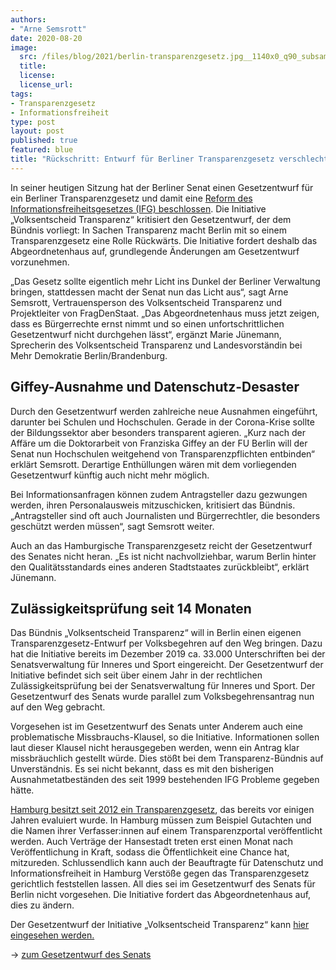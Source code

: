 ```yaml
---
authors:
- "Arne Semsrott"
date: 2020-08-20
image:
  src: /files/blog/2021/berlin-transparenzgesetz.jpg__1140x0_q90_subsampling-2.jpg
  title:
  license: 
  license_url: 
tags:
- Transparenzgesetz
- Informationsfreiheit
type: post
layout: post
published: true
featured: blue
title: "Rückschritt: Entwurf für Berliner Transparenzgesetz verschlechtert Informationsfreiheit"
---
```

In seiner heutigen Sitzung hat der Berliner Senat einen Gesetzentwurf für ein Berliner Transparenzgesetz und damit eine <a href="https://www.berlin.de/rbmskzl/aktuelles/pressemitteilungen/2021/pressemitteilung.1058887.php">Reform des Informationsfreiheitsgesetzes (IFG) beschlossen</a>. Die Initiative „Volksentscheid Transparenz“ kritisiert den Gesetzentwurf, der dem Bündnis vorliegt: In Sachen Transparenz macht Berlin mit so einem Transparenzgesetz eine Rolle Rückwärts. Die Initiative fordert deshalb das Abgeordnetenhaus auf, grundlegende Änderungen am Gesetzentwurf vorzunehmen.

„Das Gesetz sollte eigentlich mehr Licht ins Dunkel der Berliner Verwaltung bringen, stattdessen macht der Senat nun das Licht aus“, sagt Arne Semsrott, Vertrauensperson des Volksentscheid Transparenz und Projektleiter von FragDenStaat. „Das Abgeordnetenhaus muss jetzt zeigen, dass es Bürgerrechte ernst nimmt und so einen unfortschrittlichen Gesetzentwurf nicht durchgehen lässt“, ergänzt Marie Jünemann, Sprecherin des Volksentscheid Transparenz und Landesvorständin bei Mehr Demokratie Berlin/Brandenburg.

## Giffey-Ausnahme und Datenschutz-Desaster
Durch den Gesetzentwurf werden zahlreiche neue Ausnahmen eingeführt, darunter bei Schulen und Hochschulen. Gerade in der Corona-Krise sollte der Bildungssektor aber besonders transparent agieren. „Kurz nach der Affäre um die Doktorarbeit von Franziska Giffey an der FU Berlin will der Senat nun Hochschulen weitgehend von Transparenzpflichten entbinden“ erklärt Semsrott. Derartige Enthüllungen wären mit dem vorliegenden Gesetzentwurf künftig auch nicht mehr möglich.

Bei Informationsanfragen können zudem Antragsteller dazu gezwungen werden, ihren Personalausweis mitzuschicken, kritisiert das Bündnis. „Antragsteller sind oft auch Journalisten und Bürgerrechtler, die besonders geschützt werden müssen“, sagt Semsrott weiter.

Auch an das Hamburgische Transparenzgesetz reicht der Gesetzentwurf des Senates nicht heran. „Es ist nicht nachvollziehbar,  warum Berlin hinter den Qualitätsstandards eines anderen Stadtstaates zurückbleibt“, erklärt Jünemann.

## Zulässigkeitsprüfung seit 14 Monaten
Das Bündnis „Volksentscheid Transparenz“ will in Berlin einen eigenen Transparenzgesetz-Entwurf per Volksbegehren auf den Weg bringen. Dazu hat die Initiative bereits im Dezember 2019 ca. 33.000 Unterschriften bei der Senatsverwaltung für Inneres und Sport eingereicht. Der Gesetzentwurf der Initiative befindet sich seit über einem Jahr in der rechtlichen Zulässigkeitsprüfung bei der Senatsverwaltung für Inneres und Sport. Der Gesetzentwurf des Senats wurde parallel zum Volksbegehrensantrag nun auf den Weg gebracht.

Vorgesehen ist im Gesetzentwurf des Senats unter Anderem auch eine problematische Missbrauchs-Klausel, so die Initiative. Informationen sollen laut dieser Klausel nicht herausgegeben werden, wenn ein Antrag klar missbräuchlich gestellt würde. Dies stößt bei dem Transparenz-Bündnis auf Unverständnis. Es sei nicht bekannt, dass es mit den bisherigen Ausnahmetatbeständen des seit 1999 bestehenden IFG Probleme gegeben hätte.

<a href="http://transparenz.hamburg.de/das-hmbtg/">Hamburg besitzt seit 2012 ein Transparenzgesetz</a>, das bereits vor einigen Jahren evaluiert wurde. In Hamburg müssen zum Beispiel Gutachten und die Namen ihrer Verfasser:innen auf einem Transparenzportal veröffentlicht werden. Auch Verträge der Hansestadt treten erst einen Monat nach Veröffentlichung in Kraft, sodass die Öffentlichkeit eine Chance hat, mitzureden. Schlussendlich kann auch der Beauftragte für Datenschutz und Informationsfreiheit in Hamburg Verstöße gegen das Transparenzgesetz gerichtlich feststellen lassen. All dies sei im Gesetzentwurf des Senats für Berlin nicht vorgesehen. Die Initiative fordert das Abgeordnetenhaus auf, dies zu ändern.

Der Gesetzentwurf der Initiative „Volksentscheid Transparenz“ kann <a href="https://volksentscheid-transparenz.de/documents/BerlTG-E.pdf">hier eingesehen werden.</a>

→ <a href="https://www.parlament-berlin.de/ados/18/IIIPlen/vorgang/d18-3458.pdf">zum Gesetzentwurf des Senats</a>
